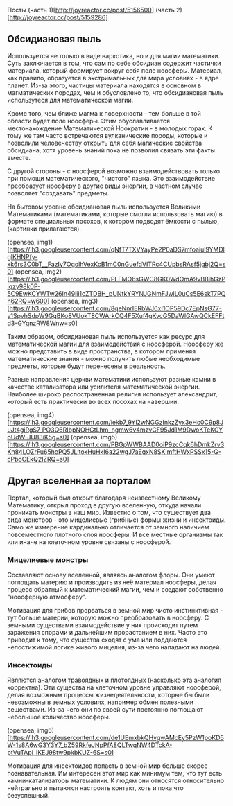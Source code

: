 Посты
(часть 1)[http://joyreactor.cc/post/5156500]
(часть 2)[http://joyreactor.cc/post/5159286]

## Обсидиановая пыль

Используется не только в виде наркотика, но и для магии математики. Суть
заключается в том, что сам по себе обсидиан содержит частички материала,
который формирует вокруг себя поле ноосферы. Материал, как правило, образуется
в экстримальных для мира условиях - в ядре планет. Из-за этого, частицы
материала находятся в основном в магматических породах, чем и обусловлено то,
что обсидиановая пыль использутеся для математической магии.

Кроме того, чем ближе магма к поверхности - тем больше в той области будет
поле ноосферы. Этим обуславливается местонахождение Математической Ноократии -
в молодых горах. К тому же там часто встречаются вулканические породы, которые
и позволили человечеству открыть для себя магические свойства обсидиана, хотя
уровень знаний пока не позволил связать эти факты вместе.

С другой стороны - с ноосферой возможно взаимодействовать только при помощи
математического, "чистого" языка. Это взаимодействие преобразует ноосферу в
другие виды энергии, в частном случае позволяет "создавать" предметы.

На бытовом уровне обсидиановая пыль используется Великими Математиками
(математиками, которые смогли использовать магию) в формате специальных
посохов, к котором подводят ёмкости с пылью, (картинки прилагаются).

(opensea, img1)[https://lh3.googleusercontent.com/qNfT7TXVYayPe2P0aDS7mfoaiul9YMDlglKHNPfy-xk6rs3C0bT__FazIy7OgolhVexKcB1mC0nGuefdVITRc4CUpbsRAsf5jgbj2Q=s0]
(opensea, img2)[https://lh3.googleusercontent.com/PLFMO6sGWC8GK0WdOmA9vBBlhGzPiqzy98k0P-5C9EwKCYWTw26In49lii1cZTDBH_pUNtkYRYNJGNmFJwlL0uCs5E6skT7PQn62RQ=w600]
(opensea, img3)[https://lh3.googleusercontent.com/8qeNnrIERbWJ6xI1OP59Dc7EpNsG77-y1SpvhSdpW9GgBKo8VUokT8CWArkCQ4F5Xuf4gKvcG5DaWlGAwQCkEFFtd3-GYqnzRW8Wnw=s0]

Таким образом, обсидиановая пыль используется как ресурс для математической
магии для взаимодействия с ноосферой. Ноосферу же можно представить в виде
пространства, в котором применяя математические знания - можно получить любые
необходимые предметы, которые будут перенесены в реальность.

Разные направления церкви математики используют разные камни в качестве
катализатора или усилителя математической энергии. Наиболее широко
распостраненная религия использует александрит, который есть практически во
всех посохах на навершии.

(opensea, img4)[https://lh3.googleusercontent.com/iekb7_9Yl2wNGGzInkzZyx3eHc0C9p8JuJt4giRgS7_PO3Q6RIbpNOHGtLhm_ngmw6v4mzvCF95Jd1M9DwoKTeKGYoUdW-JU83iK5g=s0]
(opensea, img5)[https://lh3.googleusercontent.com/PBGpWWBAAD0oiP9zcCqk6hDmkZrv3Kn84LOZrFu65hoPQ5JLltoxHuHkI6a22wgJ7aEqxN8SKimftHWxPSSx15-G-cPboCEkQ2IZRQ=s0]

## Другая вселенная за порталом

Портал, который был открыт благодаря неизвестному Великому Математику, открыл
проход в другую вселенную, откуда начали проникать монстры в наш мир. Известно
о том, что существует два вида монстров - это мицелиевые (грибные) формы жизни
и инсектоиды. Само же измерение кардинально отличается от земного наличием
повсеместного плотного слоя ноосферы. И все местные организмы так или иначе на
клеточном уровне связаны с ноосферой.

### Мицелиевые монстры

Составляют основу вселенной, являясь аналогом флоры. Они умеют поглощать
материю и производить из неё материал ноосферы, делая процесс обратный к
математический магии, чем и создают собственно "ноосферную атмосферу".

Мотивация для грибов прорваться в земной мир чисто инстинктивная - тут больше
материи, которую можно преобразовать в ноосферу. С земными существами
взаимодействие у них происходит путем заражения спорами и дальнейшим
прорастанием в них. Часто это приводит к тому, что существа сходят с ума или
поддаются непостижимой логике живого мицелия, из-за чего нападают на людей.

### Инсектоиды

Являются аналогом травоядных и плотоядных (насколько эта аналогия корректна).
Эти существа на клеточном уровне управляют ноосферой, делая возможным процессы
жизнедеятельности, которые бы были невозможны в земных условиях, например
обмен полезными веществами. Из-за чего они по своей сути постоянно поглощают
небольшое количество ноосферы.

(opensea, img6)[https://lh3.googleusercontent.com/de1UEmxbkQHvgwAMcEy5PzW1poKD5W-1s8A6wG3Y3Y7_bZ59RkfeJNpPfA8QLTwqNW4DTckA-ptVuTApi_iKEJ98tw9pkbKUZ-6S=s0]

Мотивация для инсектоидов попасть в земной мир больше скорее познавательная.
Им интересен этот мир как минимум тем, что тут есть камни-катализаторы
математики. К людям они относятся относительно нейтрально и пытаются настроить
контакт, хоть и пока что безуспешный.
